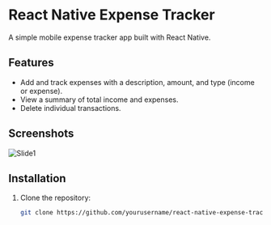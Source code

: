# React Native Expense Tracker

A simple mobile expense tracker app built with React Native.

## Features

- Add and track expenses with a description, amount, and type (income or expense).
- View a summary of total income and expenses.
- Delete individual transactions.

## Screenshots

![Slide1](https://github.com/enoch2-hub/Bible_Stories-expo/assets/151722245/3fee8361-ac5c-4e87-9698-75fedf717f8d)


## Installation

1. Clone the repository:

   ```bash
   git clone https://github.com/yourusername/react-native-expense-tracker.git
